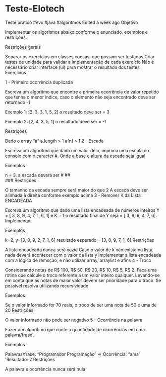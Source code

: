 # Teste-Elotech

Teste prático #evo #java #algoritmos
Edited a week ago
Objetivo

Implementar os algoritmos abaixo conforme o enunciado, exemplos e restrições.

Restrições gerais

Separar os exercícios em classes coesas, que possam ser testadas
Criar testes de unidade para validar a implementação de cada exercício
Não é necessário criar interface (ui) para mostrar o resultado dos testes
Exercícios

1 - Primeiro ocorrência duplicada

Escreva um algoritmo que encontre a primeira ocorrência de valor repetido que tenha o menor índice, caso o elemento não seja encontrado deve ser retornado -1

Exemplo 1: [2, 3, 3, 1, 5, 2] o resultado deve ser = 3

Exemplo 2: [2, 4, 3, 5, 1] o resultado deve ser = -1

Restrições

Dado o array “a” a.length > 1 a[n] > 1
2 - Escada

Escreva um algoritmo que dado um valor de n, imprima uma escala no console com o caracter #. Onde a base e altura da escada seja igual

Exemplos

n = 3, a escada deverá ser   #
                           ##       
                          ###
Restrições

O tamanho da escada sempre será maior do que 2
A escada deve ser alinhada à direita conforme exemplo acima
3 - Remover K da Lista ENCADEADA

Escreva um algoritmo que dado uma lista encadeada de números inteiros Y = [ 3, 8, 9, 4, 7, 1, 6, 1] e K = 1 o resultado final de Y seja = [ 3, 8, 9, 4, 7, 6]. Implementar

Exemplos

k=2, y=[3, 8, 9, 2, 7, 1, 6]  resultado esperado = [3, 8, 9, 7, 1, 6]
Restrições

A lista encadeada nunca será vazia
Caso o valor de k não exista na lista, nada deverá acontecer com o valor da lista y
Implementar a lista encadeada com a lógica de remoção, e não utilizar array, arraylist e afins
4 - Troco

Considerando notas de R$ 100, R$ 50, R$ 20, R$ 10, R$ 5, R$ 2. Faça uma rotina que calcule o troco referente a um valor inteiro qualquer. Levando-se em conta que as notas de maior valor devem ser prioridade para o troco. Se possível resolva utilizando recursividade

Exemplos

Se o valor informado for 70 reais, o troco de ser uma nota de 50 e uma de 20
Restrições

O valor informado não pode ser negativo
5 - Ocorrência na palavra

Fazer um algorítimo que conte a quantidade de ocorrências em uma palavra/frase'.

Exemplos

Palavras/frase: “Programador Programação” => Ocorrência: “ama” 'Resultado: 2
Restrições

A palavra e ocorrência nunca será nula

